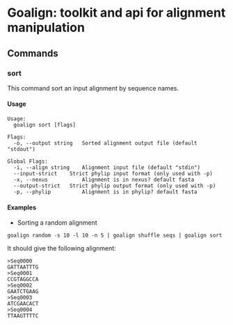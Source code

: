 # Goalign: toolkit and api for alignment manipulation

## Commands

### sort
This command sort an input alignment by sequence names.

#### Usage
```
Usage:
  goalign sort [flags]

Flags:
  -o, --output string   Sorted alignment output file (default "stdout")

Global Flags:
  -i, --align string    Alignment input file (default "stdin")
  --input-strict    Strict phylip input format (only used with -p)
  -x, --nexus           Alignment is in nexus? default fasta
  --output-strict   Strict phylip output format (only used with -p)
  -p, --phylip          Alignment is in phylip? default fasta
```

#### Examples

* Sorting a random alignment
```
goalign random -s 10 -l 10 -n 5 | goalign shuffle seqs | goalign sort
```

It should give the following alignment:
```
>Seq0000
GATTAATTTG
>Seq0001
CCGTAGGCCA
>Seq0002
GAATCTGAAG
>Seq0003
ATCGAACACT
>Seq0004
TTAAGTTTTC
```
